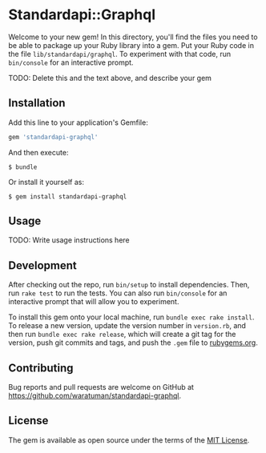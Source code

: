 # Standardapi::Graphql

Welcome to your new gem! In this directory, you'll find the files you need to be able to package up your Ruby library into a gem. Put your Ruby code in the file `lib/standardapi/graphql`. To experiment with that code, run `bin/console` for an interactive prompt.

TODO: Delete this and the text above, and describe your gem

## Installation

Add this line to your application's Gemfile:

```ruby
gem 'standardapi-graphql'
```

And then execute:

    $ bundle

Or install it yourself as:

    $ gem install standardapi-graphql

## Usage

TODO: Write usage instructions here

## Development

After checking out the repo, run `bin/setup` to install dependencies. Then, run `rake test` to run the tests. You can also run `bin/console` for an interactive prompt that will allow you to experiment.

To install this gem onto your local machine, run `bundle exec rake install`. To release a new version, update the version number in `version.rb`, and then run `bundle exec rake release`, which will create a git tag for the version, push git commits and tags, and push the `.gem` file to [rubygems.org](https://rubygems.org).

## Contributing

Bug reports and pull requests are welcome on GitHub at https://github.com/waratuman/standardapi-graphql.

## License

The gem is available as open source under the terms of the [MIT License](https://opensource.org/licenses/MIT).
